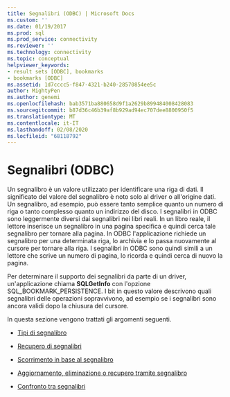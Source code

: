 ```yaml
---
title: Segnalibri (ODBC) | Microsoft Docs
ms.custom: ''
ms.date: 01/19/2017
ms.prod: sql
ms.prod_service: connectivity
ms.reviewer: ''
ms.technology: connectivity
ms.topic: conceptual
helpviewer_keywords:
- result sets [ODBC], bookmarks
- bookmarks [ODBC]
ms.assetid: 1d7cccc5-f847-4321-b240-28570854ee5c
author: MightyPen
ms.author: genemi
ms.openlocfilehash: bab3571ba880658d9f1a2629b899484008428083
ms.sourcegitcommit: b87d36c46b39af8b929ad94ec707dee8800950f5
ms.translationtype: MT
ms.contentlocale: it-IT
ms.lasthandoff: 02/08/2020
ms.locfileid: "68118792"
---
```

# <a name="bookmarks-odbc"></a>Segnalibri (ODBC)
Un segnalibro è un valore utilizzato per identificare una riga di dati. Il significato del valore del segnalibro è noto solo al driver o all'origine dati. Un segnalibro, ad esempio, può essere tanto semplice quanto un numero di riga o tanto complesso quanto un indirizzo del disco. I segnalibri in ODBC sono leggermente diversi dai segnalibri nei libri reali. In un libro reale, il lettore inserisce un segnalibro in una pagina specifica e quindi cerca tale segnalibro per tornare alla pagina. In ODBC l'applicazione richiede un segnalibro per una determinata riga, lo archivia e lo passa nuovamente al cursore per tornare alla riga. I segnalibri in ODBC sono quindi simili a un lettore che scrive un numero di pagina, lo ricorda e quindi cerca di nuovo la pagina.  
  
 Per determinare il supporto dei segnalibri da parte di un driver, un'applicazione chiama **SQLGetInfo** con l'opzione SQL_BOOKMARK_PERSISTENCE. I bit in questo valore descrivono quali segnalibri delle operazioni sopravvivono, ad esempio se i segnalibri sono ancora validi dopo la chiusura del cursore.  
  
 In questa sezione vengono trattati gli argomenti seguenti.  
  
-   [Tipi di segnalibro](../../../odbc/reference/develop-app/bookmark-types.md)  
  
-   [Recupero di segnalibri](../../../odbc/reference/develop-app/retrieving-bookmarks.md)  
  
-   [Scorrimento in base al segnalibro](../../../odbc/reference/develop-app/scrolling-by-bookmark.md)  
  
-   [Aggiornamento, eliminazione o recupero tramite segnalibro](../../../odbc/reference/develop-app/updating-deleting-or-fetching-by-bookmark.md)  
  
-   [Confronto tra segnalibri](../../../odbc/reference/develop-app/comparing-bookmarks.md)
